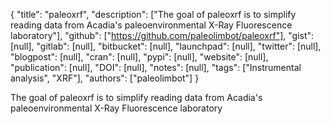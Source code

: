{
  "title": "paleoxrf",
  "description": ["The goal of paleoxrf is to simplify reading data from Acadia's paleoenvironmental X-Ray Fluorescence laboratory"],
  "github": ["https://github.com/paleolimbot/paleoxrf"],
  "gist": [null],
  "gitlab": [null],
  "bitbucket": [null],
  "launchpad": [null],
  "twitter": [null],
  "blogpost": [null],
  "cran": [null],
  "pypi": [null],
  "website": [null],
  "publication": [null],
  "DOI": [null],
  "notes": [null],
  "tags": ["Instrumental analysis", "XRF"],
  "authors": ["paleolimbot"]
}

<!-- Generated by csv2md.R – do not edit by hand -->

The goal of paleoxrf is to simplify reading data from Acadia's paleoenvironmental X-Ray Fluorescence laboratory